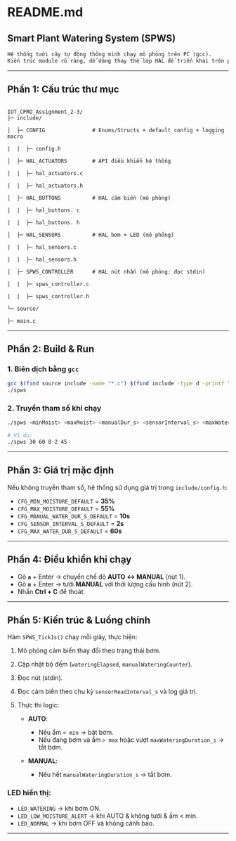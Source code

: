 # README.md
## Smart Plant Watering System (SPWS)
```markdown
Hệ thống tưới cây tự động thông minh chạy mô phỏng trên PC (gcc).  
Kiến trúc module rõ ràng, dễ dàng thay thế lớp HAL để triển khai trên phần cứng thật.
```
---

## Phần 1: Cấu trúc thư mục
```

IOT_CPRO_Assignment_2-3/
├─ include/

│  ├─ CONFIG               # Enums/Structs + default config + logging macro

|  |  ├─ config.h

│  ├─ HAL_ACTUATORS        # API điều khiển hệ thống

|  |  ├─ hal_actuators.c

|  |  ├─ hal_actuators.h

│  ├─ HAL_BUTTONS          # HAL cảm biến (mô phỏng)

|  |  ├─ hal_buttons. c

|  |  ├─ hal_buttons. h

│  ├─ HAL_SENSORS          # HAL bơm + LED (mô phỏng)

|  |  ├─ hal_sensors.c

|  |  ├─ hal_sensors.h

│  ├─ SPWS_CONTROLLER      # HAL nút nhấn (mô phỏng: đọc stdin)

|  |  ├─ spws_controller.c

|  |  ├─ spws_controller.h

└─ source/

├─ main.c

```
---

## Phần 2: Build & Run

### 1. Biên dịch bằng `gcc`
```bash
gcc $(find source include -name "*.c") $(find include -type d -printf "-I%p ") -o spws
./spws
````

### 2. Truyền tham số khi chạy
```bash
./spws <minMoist> <maxMoist> <manualDur_s> <sensorInterval_s> <maxWaterDur_s>

# Ví dụ:
./spws 30 60 8 2 45
```

---

## Phần 3: Giá trị mặc định

Nếu không truyền tham số, hệ thống sử dụng giá trị trong `include/config.h`:

* `CFG_MIN_MOISTURE_DEFAULT` = **35%**
* `CFG_MAX_MOISTURE_DEFAULT` = **55%**
* `CFG_MANUAL_WATER_DUR_S_DEFAULT` = **10s**
* `CFG_SENSOR_INTERVAL_S_DEFAULT` = **2s**
* `CFG_MAX_WATER_DUR_S_DEFAULT` = **60s**

---

## Phần 4: Điều khiển khi chạy

* Gõ **`a`** + Enter → chuyển chế độ **AUTO ↔ MANUAL** (nút 1).
* Gõ **`m`** + Enter → tưới **MANUAL** với thời lượng cấu hình (nút 2).
* Nhấn **Ctrl + C** để thoát.

---

## Phần 5: Kiến trúc & Luồng chính

Hàm `SPWS_Tick1s()` chạy mỗi giây, thực hiện:

1. Mô phỏng cảm biến thay đổi theo trạng thái bơm.
2. Cập nhật bộ đếm (`wateringElapsed`, `manualWateringCounter`).
3. Đọc nút (stdin).
4. Đọc cảm biến theo chu kỳ `sensorReadInterval_s` và log giá trị.
5. Thực thi logic:

   * **AUTO**:

     * Nếu ẩm `< min` → bật bơm.
     * Nếu đang bơm và ẩm `> max` hoặc vượt `maxWateringDuration_s` → tắt bơm.
   * **MANUAL**:

     * Nếu hết `manualWateringDuration_s` → tắt bơm.

### LED hiển thị:

* `LED_WATERING` → khi bơm ON.
* `LED_LOW_MOISTURE_ALERT` → khi AUTO & không tưới & ẩm < min.
* `LED_NORMAL` → khi bơm OFF và không cảnh báo.

---

